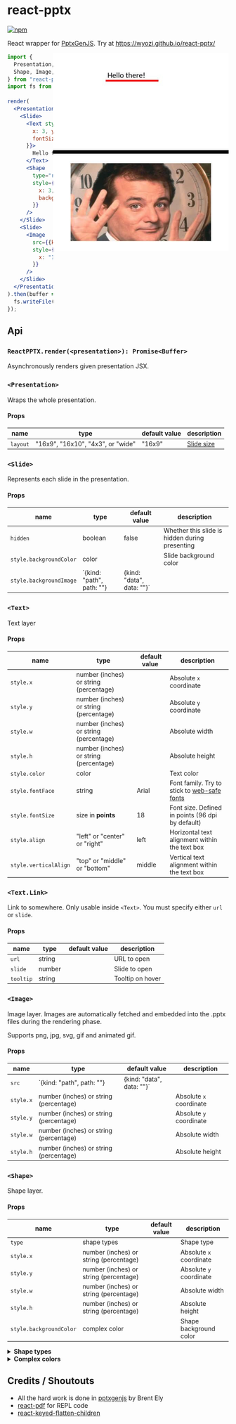 # react-pptx

[![npm](https://img.shields.io/npm/v/react-pptx?label=%22react-pptx%22%20%40%20npm)](https://www.npmjs.com/package/react-pptx)

React wrapper for [PptxGenJS](https://gitbrent.github.io/PptxGenJS/). Try at https://wyozi.github.io/react-pptx/

<img align="right" width="400" height="450" src="./README_Slides.jpg">

```jsx
import {
  Presentation, Slide, Text,
  Shape, Image, render
} from "react-pptx";
import fs from "fs";

render(
  <Presentation>
    <Slide>
      <Text style={{
        x: 3, y: 1, w: 3, h: 0.5,
        fontSize: 32
      }}>
        Hello there!
      </Text>
      <Shape
        type="rect"
        style={{
          x: 3, y: 1.55, w: 3, h: 0.1,
          backgroundColor: "#FF0000"
        }}
      />
    </Slide>
    <Slide>
      <Image
        src={{kind: "path", path: "http://www.fillmurray.com/460/300"}}
        style={{
          x: "10%", y: "10%", w: "80%", h: "80%"
        }}
      />
    </Slide>
  </Presentation>
).then(buffer => {
  fs.writeFile("presentation.pptx", buffer);
});
```

## Api

### `ReactPPTX.render(<presentation>): Promise<Buffer>`

Asynchronously renders given presentation JSX.

### `<Presentation>`

Wraps the whole presentation.

#### Props

| name | type | default value | description |
| -- | -- | -- | -- |
| `layout` | "16x9", "16x10", "4x3", or "wide" | "16x9" | [Slide size](https://gitbrent.github.io/PptxGenJS/docs/usage-pres-options.html#slide-layouts-sizes) |

### `<Slide>`

Represents each slide in the presentation.

#### Props

| name | type | default value | description |
| -- | -- | -- | -- |
| `hidden` | boolean | false | Whether this slide is hidden during presenting |
| `style.backgroundColor` | color |  | Slide background color |
| `style.backgroundImage` | `{kind: "path", path: ""} | {kind: "data", data: ""}` |  | Background image url |

### `<Text>`

Text layer

#### Props

| name | type | default value | description |
| -- | -- | -- | -- |
| `style.x` | number (inches) or string (percentage) |  | Absolute `x` coordinate |
| `style.y` | number (inches) or string (percentage) |  | Absolute `y` coordinate |
| `style.w` | number (inches) or string (percentage) |  | Absolute width |
| `style.h` | number (inches) or string (percentage) |  | Absolute height |
| `style.color` | color | | Text color |
| `style.fontFace` | string | Arial | Font family. Try to stick to [web-safe fonts](https://www.cssfontstack.com/) |
| `style.fontSize` | size in **points** | 18 | Font size. Defined in points (96 dpi by default) |
| `style.align` | "left" or "center" or "right" | left | Horizontal text alignment within the text box |
| `style.verticalAlign` | "top" or "middle" or "bottom" | middle | Vertical text alignment within the text box |

### `<Text.Link>`

Link to somewhere. Only usable inside `<Text>`. You must specify either `url` or `slide`.

#### Props

| name | type | default value | description |
| -- | -- | -- | -- |
| `url` | string |  | URL to open |
| `slide` | number |  | Slide to open |
| `tooltip` | string |  | Tooltip on hover |

### `<Image>`

Image layer. Images are automatically fetched and embedded into the .pptx files during the rendering phase.

Supports png, jpg, svg, gif and animated gif.

#### Props

| name | type | default value | description |
| -- | -- | -- | -- |
| `src` | `{kind: "path", path: ""} | {kind: "data", data: ""}` |  | Image URL |
| `style.x` | number (inches) or string (percentage) | | Absolute `x` coordinate |
| `style.y` | number (inches) or string (percentage) | | Absolute `y` coordinate |
| `style.w` | number (inches) or string (percentage) | | Absolute width |
| `style.h` | number (inches) or string (percentage) | | Absolute height |

### `<Shape>`

Shape layer.

#### Props

| name | type | default value | description |
| -- | -- | -- | -- |
| `type` | shape types |  | Shape type |
| `style.x` | number (inches) or string (percentage) | | Absolute `x` coordinate |
| `style.y` | number (inches) or string (percentage) | | Absolute `y` coordinate |
| `style.w` | number (inches) or string (percentage) | | Absolute width |
| `style.h` | number (inches) or string (percentage) | | Absolute height |
| `style.backgroundColor` | complex color |  | Shape background color |


<details>
  <summary><b>Shape types</b></summary>

  To find out how these look, easiest to just Google.

- accentBorderCallout1
- accentBorderCallout2
- accentBorderCallout3
- accentCallout1
- accentCallout2
- accentCallout3
- actionButtonBackPrevious
- actionButtonBeginning
- actionButtonBlank
- actionButtonDocument
- actionButtonEnd
- actionButtonForwardNext
- actionButtonHelp
- actionButtonHome
- actionButtonInformation
- actionButtonMovie
- actionButtonReturn
- actionButtonSound
- arc
- bentArrow
- bentUpArrow
- bevel
- blockArc
- borderCallout1
- borderCallout2
- borderCallout3
- bracePair
- bracketPair
- callout1
- callout2
- callout3
- can
- chartPlus
- chartStar
- chartX
- chevron
- chord
- circularArrow
- cloud
- cloudCallout
- corner
- cornerTabs
- cube
- curvedDownArrow
- curvedLeftArrow
- curvedRightArrow
- curvedUpArrow
- decagon
- diagStripe
- diamond
- dodecagon
- donut
- doubleWave
- downArrow
- downArrowCallout
- ellipse
- ellipseRibbon
- ellipseRibbon2
- flowChartAlternateProcess
- flowChartCollate
- flowChartConnector
- flowChartDecision
- flowChartDelay
- flowChartDisplay
- flowChartDocument
- flowChartExtract
- flowChartInputOutput
- flowChartInternalStorage
- flowChartMagneticDisk
- flowChartMagneticDrum
- flowChartMagneticTape
- flowChartManualInput
- flowChartManualOperation
- flowChartMerge
- flowChartMultidocument
- flowChartOfflineStorage
- flowChartOffpageConnector
- flowChartOnlineStorage
- flowChartOr
- flowChartPredefinedProces'flowChartPredefinedProcess',
- flowChartPreparation
- flowChartProcess
- flowChartPunchedCard
- flowChartPunchedTape
- flowChartSort
- flowChartSummingJunction
- flowChartTerminator
- folderCorner
- frame
- funnel
- gear6
- gear9
- halfFrame
- heart
- heptagon
- hexagon
- homePlate
- horizontalScroll
- irregularSeal1
- irregularSeal2
- leftArrow
- leftArrowCallout
- leftBrace
- leftBracket
- leftCircularArrow
- leftRightArrow
- leftRightArrowCallout
- leftRightCircularArrow
- leftRightRibbon
- leftRightUpArrow
- leftUpArrow
- lightningBolt
- line
- lineInv
- mathDivide
- mathEqual
- mathMinus
- mathMultiply
- mathNotEqual
- mathPlus
- moon
- nonIsoscelesTrapezoid
- noSmoking
- notchedRightArrow
- octagon
- parallelogram
- pentagon
- pie
- pieWedge
- plaque
- plaqueTabs
- plus
- quadArrow
- quadArrowCallout
- rect
- ribbon
- ribbon2
- rightArrow
- rightArrowCallout
- rightBrace
- rightBracket
- round1Rect
- round2DiagRect
- round2SameRect
- roundRect
- rtTriangle
- smileyFace
- snip1Rect
- snip2DiagRect
- snip2SameRect
- snipRoundRect
- squareTabs
- star10
- star12
- star16
- star24
- star32
- star4
- star5
- star6
- star7
- star8
- stripedRightArrow
- sun
- swooshArrow
- teardrop
- trapezoid
- triangle
- upArrow
- upArrowCallout
- upDownArrow
- upDownArrowCallout
- uturnArrow
- verticalScroll
- wave
- wedgeEllipseCallout
- wedgeRectCallout
- wedgeRoundRectCallout
</details>

<details>
  <summary><b>Complex colors</b></summary>

  Shapes support complex colors for the backgroundColor property.
  These are the currently supported complex color types:
  - Translucent colors (e.g. `rgba(255, 127, 0, 0.5)` for orange at 50% opacity)
</details>

## Credits / Shoutouts

- All the hard work is done in [pptxgenjs](https://github.com/gitbrent/PptxGenJS) by Brent Ely 
- [react-pdf](https://react-pdf.org/) for REPL code
- [react-keyed-flatten-children](https://github.com/grrowl/react-keyed-flatten-children)
